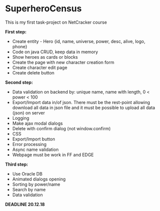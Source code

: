 # SuperheroCensus
This is my first task-project on NetCracker course

__First step:__

  * Create entity - Hero {id, name, universe, power, desc, alive, logo, phone}
  * Code on java CRUD, keep data in memory
  * Show heroes as cards or blocks
  * Create the page with new character creation form
  * Create character edit page
  * Create delete button
  
__Second step:__
  * Data validation on backend by: unique name, name with length, 0 < power < 100
  * Export/Import data in/of json. There must be the rest-point allowing download all data in json file and 
  it must be possible to upload all data (json) on server
  * Logging
  * Make ajax modal dialogs
  * Delete with confirm dialog (not window.confirm)
  * CSS
  * Export/Import button
  * Error processing
  * Async name validation
  * Webpage must be work in FF and EDGE
  
__Third step:__
  * Use Oracle DB
  * Animated dialogs opening
  * Sorting by power/name
  * Search by name
  * Data validation
  
__DEADLINE 20.12.18__  